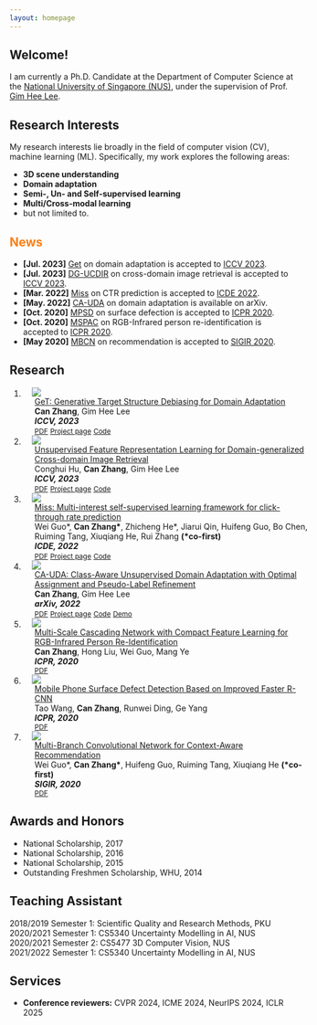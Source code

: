 ```yaml
---
layout: homepage
---
```


## Welcome!
I am currently a Ph.D. Candidate at the Department of Computer Science at the [National University of Singapore (NUS)](https://www.nus.edu.sg/), under the supervision of Prof. [Gim Hee Lee](https://www.comp.nus.edu.sg/~leegh/). 
<!---
, advised by Prof. [Gim Hee Lee](https://www.comp.nus.edu.sg/~leegh/). 
I obtained my B.S. degree in Electronic Information School from Wuhan University. 
-->

<!---
## Experience

- **<span style="color:#4285F4">G</span><span style="color:#EA4335">o</span><span style="color:#FBBC05">o</span><span style="color:#4285F4">g</span><span style="color:#34A853">l</span><span style="color:#EA4335">e</span> Research**, Student Researcher
  <br>
  Hosted by [Alonso Martinez](https://www.linkedin.com/in/alonsomartinez/) and [Krishna Somandepalli](https://sail.usc.edu/~somandep/)  (Starting Sep. 2023)
- **Fast Campus**, Lecturer in AI
  <br>
  Letcure title: [Mastering GANs through Model Implementation](https://fastcampus.co.kr/data_online_ganmodel) (Nov. 2022 - Present)
-->

## Research Interests
My research interests lie broadly in the field of computer vision (CV), machine learning (ML). Specifically, my work explores the following areas:
- **3D scene understanding**
- **Domain adaptation**
- **Semi-, Un- and Self-supervised learning**
- **Multi/Cross-modal learning**
- but not limited to.

## <b style="color:#F88017">News</b>

- **[Jul. 2023]** [Get](https://lulusindazc.github.io/getproject/) on domain adaptation is accepted to [ICCV 2023](https://iccv2023.thecvf.com/).
- **[Jul. 2023]** [DG-UCDIR](https://github.com/conghui1002/DG-UCDIR) on cross-domain image retrieval is accepted to [ICCV 2023](https://iccv2023.thecvf.com/).
- **[Mar. 2022]** [Miss](https://arxiv.org/pdf/2111.15068.pdf) on CTR prediction is accepted to [ICDE 2022](https://icde2022.ieeecomputer.my/).
- **[May. 2022]** [CA-UDA](https://arxiv.org/pdf/2205.13579.pdf) on domain adaptation is available on arXiv.
- **[Oct. 2020]** [MPSD](https://ieeexplore.ieee.org/abstract/document/9412119) on surface defection is accepted to [ICPR 2020](https://www.micc.unifi.it/icpr2020/).
- **[Oct. 2020]** [MSPAC](https://arxiv.org/pdf/2012.06843.pdf) on RGB-Infrared person re-identification is accepted to [ICPR 2020](https://www.micc.unifi.it/icpr2020/).
- **[May 2020]** [MBCN](https://dl.acm.org/doi/abs/10.1145/3397271.3401218) on recommendation is accepted to [SIGIR 2020](https://sigir.org/sigir2020/).

## Research

<div class="publications">
<ol class="bibliography">


<li>
<div class="pub-row">
  <div class="col-sm-3 abbr" style="position: relative;padding-right: 15px;padding-left: 15px;">
    <img src="./assets/research/Get_teaser.png" class="teaser img-fluid z-depth-1">
  </div>
  <div id="podia_3d" class="col-sm-9" style="position: relative;width: 100%;padding-right: 15px;padding-left: 20px;">
      <div class="title"><a href="======">GeT: Generative Target Structure Debiasing for Domain Adaptation</a></div>
      <div class="author"><strong>Can Zhang</strong>, Gim Hee Lee</div>
      <div class="periodical"><em><strong>ICCV, 2023</strong></em>
      </div>
    <div class="links">
      <a href="======" class="btn btn-sm z-depth-0" role="button" target="_blank" style="font-size:12px;">PDF</a>
      <a href="https://lulusindazc.github.io/getproject/" class="btn btn-sm z-depth-0" role="button" target="_blank" style="font-size:12px;">Project page</a>
      <a href="======" class="btn btn-sm z-depth-0" role="button" target="_blank" style="font-size:12px;">Code</a>
    </div>
  </div>
</div>
</li>

<li>
<div class="pub-row">
  <div class="col-sm-3 abbr" style="position: relative;padding-right: 15px;padding-left: 15px;">
    <img src="./assets/research/DG-UCDIR_teaser.png" class="teaser img-fluid z-depth-1">
  </div>
  <div id="podia_3d" class="col-sm-9" style="position: relative;width: 100%;padding-right: 15px;padding-left: 20px;">
      <div class="title"><a href="======">Unsupervised Feature Representation Learning for Domain-generalized Cross-domain Image Retrieval</a></div>
      <div class="author">Conghui Hu, <strong>Can Zhang</strong>, Gim Hee Lee</div>
      <div class="periodical"><em><strong>ICCV, 2023</strong></em>
      </div>
    <div class="links">
      <a href="======" class="btn btn-sm z-depth-0" role="button" target="_blank" style="font-size:12px;">PDF</a>
      <a href="https://lulusindazc.github.io/getproject/" class="btn btn-sm z-depth-0" role="button" target="_blank" style="font-size:12px;">Project page</a>
      <a href="======" class="btn btn-sm z-depth-0" role="button" target="_blank" style="font-size:12px;">Code</a>
    </div>
  </div>
</div>
</li>



<li>
<div class="pub-row">
  <div class="col-sm-3 abbr" style="position: relative;padding-right: 15px;padding-left: 15px;">
    <img src="./assets/research/Miss_teaser.png" class="teaser img-fluid z-depth-1">
  </div>
  <div id="ditto_nerf" class="col-sm-9" style="position: relative;width: 100%;padding-right: 15px;padding-left: 20px;">
      <div class="title"><a href="https://arxiv.org/pdf/2111.15068.pdf">Miss: Multi-interest self-supervised learning framework for click-through rate prediction</a></div>
      <div class="author">Wei Guo*, <strong>Can Zhang*</strong>, Zhicheng He*, Jiarui Qin, Huifeng Guo, Bo Chen, Ruiming Tang, Xiuqiang He, Rui Zhang <strong>(*co-first)</strong> </div>
      <div class="periodical"><em><strong>ICDE, 2022</strong></em>
      </div>
    <div class="links">
      <a href="https://arxiv.org/pdf/2111.15068.pdf" class="btn btn-sm z-depth-0" role="button" target="_blank" style="font-size:12px;">PDF</a>
      <a href="" class="btn btn-sm z-depth-0" role="button" target="_blank" style="font-size:12px;">Project page</a>
      <a href="" class="btn btn-sm z-depth-0" role="button" target="_blank" style="font-size:12px;">Code</a>
    </div>
  </div>
</div>
</li>


<li>
<div class="pub-row">
  <div class="col-sm-3 abbr" style="position: relative;padding-right: 15px;padding-left: 15px;">
    <img src="./assets/research/Cauda_teaser.png" class="teaser img-fluid z-depth-1">
  </div>
  <div id="datid_3d" class="col-sm-9" style="position: relative;width: 100%;padding-right: 15px;padding-left: 20px;">
      <div class="title"><a href="https://arxiv.org/pdf/2205.13579.pdf">CA-UDA: Class-Aware Unsupervised Domain Adaptation with Optimal Assignment and Pseudo-Label Refinement</a></div>
      <div class="author"><strong>Can Zhang</strong>, Gim Hee Lee </div>
      <div class="periodical"><em><strong>arXiv, 2022</strong></em>
      </div>
    <div class="links">
      <a href="https://arxiv.org/pdf/2205.13579.pdf" class="btn btn-sm z-depth-0" role="button" target="_blank" style="font-size:12px;">PDF</a>
      <a href=" " class="btn btn-sm z-depth-0" role="button" target="_blank" style="font-size:12px;">Project page</a>
      <a href=" " class="btn btn-sm z-depth-0" role="button" target="_blank" style="font-size:12px;">Code</a>
      <a href=" " class="btn btn-sm z-depth-0" role="button" target="_blank" style="font-size:12px;">Demo</a>
    </div>
  </div>
</div>
</li>



<li>
<div class="pub-row">
  <div class="col-sm-3 abbr" style="position: relative;padding-right: 15px;padding-left: 15px;">
    <img src="./assets/research/Mspac_teaser.png" class="teaser img-fluid z-depth-1">
  </div>
  <div id="mt_vit" class="col-sm-9" style="position: relative;width: 100%;padding-right: 15px;padding-left: 20px;">
      <div class="title"><a href="https://arxiv.org/pdf/2012.06843.pdf">Multi-Scale Cascading Network with Compact Feature Learning for RGB-Infrared Person Re-Identification</a></div>
      <div class="author"><strong>Can Zhang</strong>, Hong Liu, Wei Guo, Mang Ye </div>
      <div class="periodical"><em><strong>ICPR, 2020 </strong></em>
      </div>
    <div class="links">
      <a href="https://arxiv.org/pdf/2012.06843.pdf" class="btn btn-sm z-depth-0" role="button" target="_blank" style="font-size:12px;">PDF</a>
    </div>
  </div>
</div>
</li>


<li>
<div class="pub-row">
  <div class="col-sm-3 abbr" style="position: relative;padding-right: 15px;padding-left: 15px;">
    <img src="./assets/research/MPSD.png" class="teaser img-fluid z-depth-1">
  </div>
  <div id="diffusionclip" class="col-sm-9" style="position: relative;width: 100%;padding-right: 15px;padding-left: 20px;">
      <div class="title"><a href="https://ieeexplore.ieee.org/abstract/document/9412119">Mobile Phone Surface Defect Detection Based on Improved Faster R-CNN</a></div>
      <div class="author">Tao Wang, <strong>Can Zhang</strong>, Runwei Ding, Ge Yang </div>
      <div class="periodical"><em><strong>ICPR, 2020</strong></em>
      </div>
    <div class="links">
      <a href="https://ieeexplore.ieee.org/abstract/document/9412119" class="btn btn-sm z-depth-0" role="button" target="_blank" style="font-size:12px;">PDF</a>
    </div>
  </div>
</div>
</li>

<li>
<div class="pub-row">
  <div class="col-sm-3 abbr" style="position: relative;padding-right: 15px;padding-left: 15px;">
    <img src="./assets/research/MBCN.png" class="teaser img-fluid z-depth-1">
  </div>
  <div id="festa" class="col-sm-9" style="position: relative;width: 100%;padding-right: 15px;padding-left: 20px;">
      <div class="title"><a href="https://dl.acm.org/doi/abs/10.1145/3397271.3401218">Multi-Branch Convolutional Network for Context-Aware Recommendation</a></div>
      <div class="author">Wei Guo*, <strong>Can Zhang*</strong>, Huifeng Guo, Ruiming Tang, Xiuqiang He <strong>(*co-first)</strong> </div>
      <div class="periodical"><em><strong>SIGIR, 2020 </strong></em>
      </div>
    <div class="links">
      <a href="https://papers.nips.cc/paper/2021/file/ceb0595112db2513b9325a85761b7310-Paper.pdf" class="btn btn-sm z-depth-0" role="button" target="_blank" style="font-size:12px;">PDF</a>
    </div>
  </div>
</div>
</li>



</ol>
</div>

<!---
## Patents

- **Computer Software Copyright Registration Certificate on Safety Belt Recognition**
  <br>
  **Can Zhang**, Wen Yang
  <br>
  National Copyright Administration of the People's Republic of China, No. 01871413, 2017
-->

## Awards and Honors

- National Scholarship, 2017
- National Scholarship, 2016
- National Scholarship, 2015
- Outstanding Freshmen Scholarship, WHU, 2014
 
Teaching Assistant
------
2018/2019 Semester 1:  Scientific Quality and Research Methods, PKU \
2020/2021 Semester 1:  CS5340 Uncertainty Modelling in AI, NUS \
2020/2021 Semester 2:  CS5477 3D Computer Vision, NUS \
2021/2022 Semester 1:  CS5340 Uncertainty Modelling in AI, NUS


<!---
## Invited Talks

- **Text-driven Control of 2D/3D Image Using Diffusion:
DiffusionCLIP and DATID-3D**
  <br>
  Innerverz Seminar, Innerverz (Remote), 2023
- **DiffusionCLIP: Text-Guided Diffusion Models for Robust Image Manipulation**
  <br>
  London Machine Learning Meetup, London Machine Learning Group (Remote), 2022
- **Diffusion Models for Vision-Language Tasks**
  <br>
  Kakao Brain Open Seminar, Kakao Brain, 2022
- **Deep Learning based Diagnosis of Infectious Diseases on CXR and Audio data**
  <br>
  NVIDIA AI Developer Meetup, NVIDIA (Remote), 2020
-->


## Services
- **Conference reviewers:** CVPR 2024, ICME 2024, NeurIPS 2024, ICLR 2025
<!-- - **Journal Reviewers:** T-PAMI, ACM Comput Surv -->


[//]: # (## Projects)

[//]: # ()
[//]: # (- **Development of AI Modules for Smart X-ray Screening Systems**)

[//]: # (  <br>)

[//]: # (  Conducted by Korea Customs Service, 2021 - 2021)

[//]: # (  <br>)

[//]: # (  Algorithm development)

[//]: # ()
[//]: # (- **AI Chest X-ray Rapid Diagnosis**)

[//]: # (  <br>)

[//]: # (  Conducted by Korea Aid for Respiratory Epidemic, 2020 - 2021)

[//]: # (  <br>)

[//]: # (  Algorithm development, System deployment, Clinical trial preparation)


